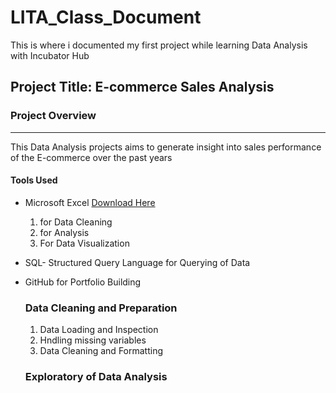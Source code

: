 # LITA_Class_Document
This is where i documented my first project while learning Data Analysis with Incubator Hub
## Project Title: E-commerce Sales Analysis

### Project Overview
----
This Data Analysis projects aims to generate insight into sales performance of the E-commerce over the past years


#### Tools Used
- Microsoft Excel [Download Here](https://www.microsoft.com)
  1. for Data Cleaning
  2. for Analysis
  3. For Data Visualization

- SQL- Structured Query Language for Querying of Data
- GitHub for Portfolio Building


  ### Data Cleaning and Preparation
  1. Data Loading and Inspection
  2. Hndling missing variables
  3. Data Cleaning and Formatting

  ### Exploratory of Data Analysis
